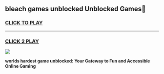 
## bleach games unblocked Unblocked Games👋
<h3>
<a href="https://premium.freeplayer.one?title=bleach_games_unblocked&ref=16F">CLICK TO PLAY</a></h3>
<hr>

<h3>
<a href="https://premium.freeplayer.one?title=bleach_games_unblocked&ref=16F">CLICK 2 PLAY</a>
  
</h3>

<a href="https://premium.freeplayer.one?title=bleach_games_unblocked&ref=16F/"><img src="https://clearcache.store/games.png"></a>


**worlds hardest game unblocked: Your Gateway to Fun and Accessible Online Gaming**
